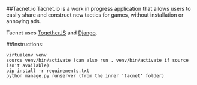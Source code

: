 ##Tacnet.io
Tacnet.io is a work in progress application that allows users to easily share and construct new tactics for games, without installation or annoying ads. 

Tacnet uses [TogetherJS](https://github.com/mozilla/togetherjs) and [Django](https://github.com/django/django).

##Instructions:

    virtualenv venv
    source venv/bin/activate (can also run . venv/bin/activate if source isn't available)
    pip install -r requirements.txt
    python manage.py runserver (from the inner 'tacnet' folder)
